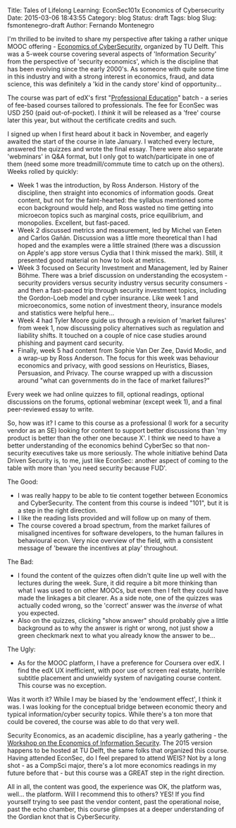 Title: Tales of Lifelong Learning: EconSec101x Economics of Cybersecurity
Date: 2015-03-06 18:43:55
Category: blog
Status: draft
Tags: blog
Slug: fsmontenegro-draft
Author: Fernando Montenegro

I'm thrilled to be invited to share my perspective after taking a rather unique MOOC offering - [Economics of CyberSecurity](https://www.edx.org/course/economics-cybersecurity-delftx-econsec101x), organized by TU Delft. This was a 5-week course covering several aspects of 'Information Security' from the perspective of 'security economics', which is the discipline that has been evolving since the early 2000's. As someone with quite some time in this industry and with a strong interest in economics, fraud, and data science, this was definitely a 'kid in the candy store' kind of opportunity...

The course was part of edX's first "[Professional Education](https://www.edx.org/professional-education)" batch - a series of fee-based courses tailored to professionals. The fee for EconSec was USD 250 (paid out-of-pocket). I *think* it will be released as a 'free' course later this year, but without the certificate credits and such.

I signed up when I first heard about it back in November, and eagerly awaited the start of the course in late January. I watched every lecture, answered the quizzes and wrote the final essay. There were also separate 'webminars' in Q&A format, but I only got to watch/participate in one of them (need some more treadmill/commute time to catch up on the others). Weeks rolled by quickly:
* Week 1 was the introduction, by Ross Anderson. History of the discipline, then straight into economics of information goods. Great content, but not for the faint-hearted: the syllabus mentioned some econ background would help, and Ross wasted no time getting into microecon topics such as marginal costs, price equilibrium, and monopolies. Excellent, but fast-paced.
* Week 2 discussed metrics and measurement, led by Michel van Eeten and Carlos Gañán. Discussion was a little more theoretical than I had hoped and the examples were a little strained (there was a discussion on Apple's app store versus Cydia that I think missed the mark). Still, it presented good material on how to look at metrics.
* Week 3 focused on Security Investment and Management, led by Rainer Böhme. There was a brief discussion on understanding the ecosystem - security providers versus security industry versus security consumers - and then a fast-paced trip through security investment topics, including the Gordon-Loeb model and cyber insurance. Like week 1 and microeconomics, some notion of investment theory, insurance models and statistics were helpful here...
* Week 4 had Tyler Moore guide us through a revision of 'market failures' from week 1, now discussing policy alternatives such as regulation and liability shifts. It touched on a couple of nice case studies around phishing and payment card security.
* Finally, week 5 had content from Sophie Van Der Zee, David Modic, and a wrap-up by Ross Anderson. The focus for this week was behaviour economics and privacy, with good sessions on Heuristics, Biases, Persuasion, and Privacy. The course wrapped up with a discussion around "what can governments do in the face of market failures?"  

Every week we had online quizzes to fill, optional readings, optional discussions on the forums, optional webminar (except week 1), and a final peer-reviewed essay to write.

So, how was it? I came to this course as a professional (I work for a security vendor as an SE) looking for content to support better discussions than 'my product is better than the other one because X'. I think we need to have a better understanding of the economics behind CyberSec so that non-security executives take us more seriously. The whole initiative behind Data Driven Security is, to me, just like EconSec: another aspect of coming to the table with more than 'you need security because FUD'.

The Good:
* I was really happy to be able to tie content together between Economics and CyberSecurity. The content from this course is indeed "101", but it is a step in the right direction.
* I like the reading lists provided and will follow up on many of them.
* The course covered a broad spectrum, from the market failures of misaligned incentives for software developers, to the human failures in behavioural econ. Very nice overview of the field, with a consistent message of 'beware the incentives at play' throughout.

The Bad:
* I found the content of the quizzes often didn't quite line up well with the lectures during the week. Sure, it did require a bit more thinking than what I was used to on other MOOCs, but even then I felt they could have made the linkages a bit clearer. As a side note, one of the quizzes was actually coded wrong, so the 'correct' answer was the *inverse* of what you expected.
* Also on the quizzes, clicking "show answer" should probably give a little background as to why the answer is right or wrong, not just show a green checkmark next to what you already know the answer to be...

The Ugly:
* As for the MOOC platform, I have a preference for Coursera over edX. I find the edX UX inefficient, with poor use of screen real estate, horrible subtitle placement and unwieldy system of navigating course content. This course was no exception.

Was it worth it? While I may be biased by the 'endowment effect', I think it was. I was looking for the conceptual bridge between economic theory and typical information/cyber security topics. While there's a ton more that could be covered, the course was able to do that very well.

Security Economics, as an academic discipline, has a yearly gathering - the [Workshop on the Economics of Information Security](http://weis2015.econinfosec.org/). The 2015 version happens to be hosted at TU Delft, the same folks that organized this course. Having attended EconSec, do I feel prepared to attend WEIS? Not by a long shot - as a CompSci major, there's a lot more economics readings in my future before that - but this course was a GREAT step in the right direction.

All in all, the content was good, the experience was OK, the platform was, well... the platform. Will I recommend this to others? YES! If you find yourself trying to see past the vendor content, past the operational noise, past the echo chamber, this course glimpses at a deeper understanding of the Gordian knot that is CyberSecurity.






